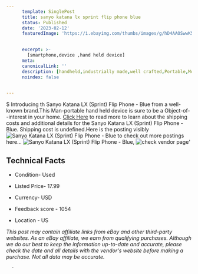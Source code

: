 ```yaml
---
      template: SinglePost
      title: sanyo katana lx sprint flip phone blue
      status: Published
      date: '2023-02-12'
      featuredImage: 'https://i.ebayimg.com/thumbs/images/g/hD4AAOSwwK5jt6sb/s-l225.jpg'
       

      excerpt: >-
        [smartphone,device ,hand held device]
      meta:
      canonicalLink: ''
      description: [handheld,industrially made,well crafted,Portable,Mobile,Compact,Convenient,Lightweight,Maneuverable,Man-portable,Miniature,Carriable,Hand-held,Light,Holdable,Transportable,Mobile device,Pocket-sized,On-the-go,Wireless,Cordless,Compact size,Convenient size, smartphone,device ,hand held device]
      noindex: false
      

---
```

$
      Introducing th Sanyo Katana LX (Sprint) Flip Phone - Blue from a well-known brand.This Man-portable hand held device is sure to be a Object-of--interest in your home. [Click Here](https://www.ebay.com/itm/314374648408?hash=item4932307258%3Ag%3AhD4AAOSwwK5jt6sb&amdata=enc%3AAQAHAAAA4P%2BrsT1LRwYmKumHAXZRcp7qzpXPTg7NNCKVX8Z4SGY0%2F9er4lKwV0NOFJm3MmuQrxMKfpWKynaJnjdrkogji2eW36bkzRzsMU6m7yqcBXVlsO6fgYHHkCZWU2V%2BVz7HDzzOz1RAKD4pjNaxU%2BbhWHngCUFJVKPmpJWvvawueJ9BF9U93HVUGwf2BP9w4Jtit0%2BRBT2wGEjOq3PFYTo8EjLjxiEuglG5UhV2H2VNZabaqhmbVjddgknvD5CScrb%2FG2474qr5mogwUxFkFlYvC3HcKz9sSMIEgfn1zHFq9dLy&mkevt=1&mkcid=1&mkrid=711-53200-19255-0&campid=%253CePNCampaignId%253E&customid=%253CreferenceId%253E&toolid=10049) to read more to learn about the shipping costs and additional details for the Sanyo Katana LX (Sprint) Flip Phone - Blue. Shipping cost is undefined.Here is the posting visibly ![Sanyo Katana LX (Sprint) Flip Phone - Blue](https://i.ebayimg.com/thumbs/images/g/hD4AAOSwwK5jt6sb/s-l225.jpg) to check out more postings here... ![Sanyo Katana LX (Sprint) Flip Phone - Blue](https://i.ebayimg.com/images/g/hD4AAOSwwK5jt6sb/s-l1600.jpg), ![check vendor page](https://origin-galleryplus.ebayimg.com/ws/web/314374648408_2_0_1/225x225.jpg,https://origin-galleryplus.ebayimg.com/ws/web/314374648408_3_0_1/225x225.jpg,https://origin-galleryplus.ebayimg.com/ws/web/314374648408_4_0_1/225x225.jpg,https://origin-galleryplus.ebayimg.com/ws/web/314374648408_5_0_1/225x225.jpg,https://origin-galleryplus.ebayimg.com/ws/web/314374648408_6_0_1/225x225.jpg,https://origin-galleryplus.ebayimg.com/ws/web/314374648408_7_0_1/225x225.jpg,https://origin-galleryplus.ebayimg.com/ws/web/314374648408_8_0_1/225x225.jpg)'

      

 ## Technical Facts 



     
      

 - Condition- Used 


      

 - Listed Price- 17.99 


      

 - Currency- USD 


      

 - Feedback score - 1054 


      

 - Location - US 


      
      

 *_This post may contain affiliate links from eBay and other third-party websites. As an eBay affiliate, we earn from qualifying purchases. Although we do our best to keep the information up-to-date and accurate, please check the date and all details with the vendor's website before making a purchase. Not all data may be accurate._*




      -
